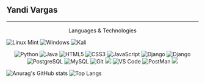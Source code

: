 

<h2>Yandi Vargas</h2> 

---
<p align="center">
 Languages & Technologies
</p>
<p>
 <img alt="Linux Mint" src="https://img.shields.io/badge/Linux%20Mint-87CF3E?style=for-the-badge&logo=Linux%20Mint&logoColor=white"/>
 <img alt="Windows" src="https://img.shields.io/badge/Windows-0078D6?style=for-the-badge&logo=windows&logoColor=white"/>
 <img alt="Kali" src="https://img.shields.io/badge/Kali-268BEE?style=for-the-badge&logo=kalilinux&logoColor=white"/>
</p>

<p align="center"> 
 
 <img alt="Python" src="https://img.shields.io/badge/python-3670A0?style=for-the-badge&logo=python&logoColor=ffdd54"/>
 <img alt="Java" src="https://img.shields.io/badge/java-%23ED8B00.svg?&style=for-the-badge&logo=java&logoColor=white" />
  
 <img alt="HTML5" src="https://img.shields.io/badge/html5-%23E34F26.svg?&style=for-the-badge&logo=html5&logoColor=white" />
 <img alt="CSS3" src="https://img.shields.io/badge/css3-%231572B6.svg?&style=for-the-badge&logo=css3&logoColor=white" />
 <img alt="JavaScript" src="https://img.shields.io/badge/javascript-%23323330.svg?&style=for-the-badge&logo=javascript&logoColor=%23F7DF1E" />

 <img alt="Django" src="https://img.shields.io/badge/django-%23092E20.svg?style=for-the-badge&logo=django&logoColor=white" /> 
 <img alt="Django" src="https://img.shields.io/badge/DJANGO-REST-ff1709?style=for-the-badge&logo=django&logoColor=white&color=ff1709&labelColor=gray" /> 
 
 <img alt="PostgreSQL" src="https://img.shields.io/badge/PostgreSQL-347A13?style=for-the-badge&logo=postgresql&logoColor=white" /> 
 <img alt="MySQL" src="https://img.shields.io/badge/MySQL-13137A?style=for-the-badge&logo=mysql&logoColor=white" /> 
 
 <img alt="Git" src="https://img.shields.io/badge/Git-F05032?style=for-the-badge&logo=git&logoColor=white" />
 <img src="https://img.shields.io/badge/github%20-%23121011.svg?&style=for-the-badge&logo=github&logoColor=white"/>
 
 <img alt="VS Code" src="https://img.shields.io/badge/Visual_Studio_Code-0078D4?style=for-the-badge&logo=visual%20studio%20code&logoColor=white" /> 
 <img alt="PostMan" src="https://img.shields.io/badge/php-%23777BB4.svg?style=for-the-badge&logo=php&logoColor=white" />
 <img src="https://img.shields.io/badge/docker%20-%230db7ed.svg?&style=for-the-badge&logo=docker&logoColor=white"/>
</p>

![Anurag's GitHub stats](https://github-readme-stats.vercel.app/api?username=yandivd&hide=contribs,prs)
 ![Top Langs](https://github-readme-stats.vercel.app/api/top-langs/?username=yandivd&layout=compact&langs_count=6)

<img alt="" src="https://cr-ss-service.azurewebsites.net/api/ScreenShot?widget=summary&username=yandivd" />
 
